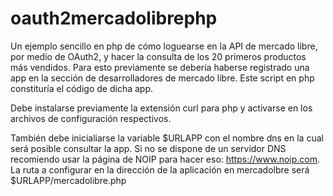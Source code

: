 # oauth2mercadolibrephp

Un ejemplo sencillo en php de cómo loguearse en la API de mercado libre, por medio de OAuth2, y hacer la consulta de los 20 primeros productos más vendidos. Para esto previamente se debería haberse registrado una app en la sección de desarrolladores de mercado libre. Este script en php constituría el código de dicha app. 

Debe instalarse previamente la extensión curl para php y activarse en los archivos de configuración respectivos. 

También debe inicialiarse la variable $URLAPP con el nombre dns en la cual será posible consultar la app. Si no se dispone de un servidor DNS recomiendo usar la página de NOIP para hacer eso: https://www.noip.com. La ruta a configurar en la dirección de la aplicación en mercadolbre será $URLAPP/mercadolibre.php
